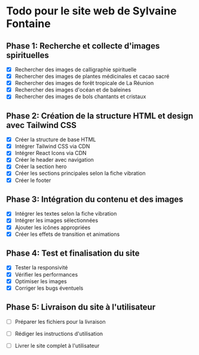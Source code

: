 # Todo pour le site web de Sylvaine Fontaine

## Phase 1: Recherche et collecte d'images spirituelles
- [x] Rechercher des images de calligraphie spirituelle
- [x] Rechercher des images de plantes médicinales et cacao sacré
- [x] Rechercher des images de forêt tropicale de La Réunion
- [x] Rechercher des images d'océan et de baleines
- [x] Rechercher des images de bols chantants et cristaux

## Phase 2: Création de la structure HTML et design avec Tailwind CSS
- [x] Créer la structure de base HTML
- [x] Intégrer Tailwind CSS via CDN
- [x] Intégrer React Icons via CDN
- [x] Créer le header avec navigation
- [x] Créer la section hero
- [x] Créer les sections principales selon la fiche vibration
- [x] Créer le footer

## Phase 3: Intégration du contenu et des images
- [x] Intégrer les textes selon la fiche vibration
- [x] Intégrer les images sélectionnées
- [x] Ajouter les icônes appropriées
- [x] Créer les effets de transition et animations

## Phase 4: Test et finalisation du site
- [x] Tester la responsivité
- [x] Vérifier les performances
- [x] Optimiser les images
- [x] Corriger les bugs éventuels

## Phase 5: Livraison du site à l'utilisateur
- [ ] Préparer les fichiers pour la livraison
- [ ] Rédiger les instructions d'utilisation
- [ ] Livrer le site complet à l'utilisateur

